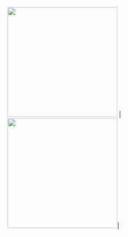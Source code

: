 
<img src="https://c4.wallpaperflare.com/wallpaper/544/77/284/programming-programming-language-python-programming-logo-hd-wallpaper-preview.jpg" width="250"> | <img src="https://mk0jobadderjftub56m0.kinstacdn.com/wp-content/uploads/stackoverflow.com-300.jpg" width="250">|
